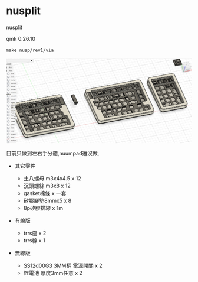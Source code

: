# nusplit
nusplit 

qmk 0.26.10

```
make nusp/rev1/via
```


![image](https://github.com/ouser555/nusplit/blob/main/pic/001.jpg)

目前只做到左右手分體,nuumpad還沒做,



* 其它零件
  * 土八螺母 m3x4x4.5      x 12
  * 沉頭螺絲 m3x8          x 12
  * gasket棉條             x 一套
  * 矽膠腳墊8mmx5          x 8
  * 8p矽膠排線             x 1m

* 有線版
  * trrs座                 x 2
  * trrs線                 x 1

* 無線版
  * SS12d00G3 3MM柄 電源開關  x 2
  * 鋰電池 厚度3mm任意        x 2
